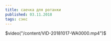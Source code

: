 ```yaml
---
title: саечка для ротанки
published: 03.11.2018
tags: сэкс
---
```

$video("/content/VID-20181017-WA0000.mp4")$
